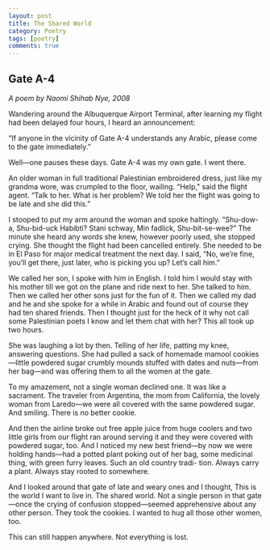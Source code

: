 ```yaml
---
layout: post
title: The Shared World
category: Poetry
tags: [poetry]
comments: true
---
```

<h2>Gate A-4</h2>
<p style="font-style:italic">A poem by Naomi Shihab Nye, 2008</p>

<p>
Wandering around the Albuquerque Airport Terminal, after learning
my flight had been delayed four hours, I heard an announcement:</p>

<p>
“If anyone in the vicinity of Gate A-4 understands any Arabic, please come to the gate immediately.”</p>

<p>
Well—one pauses these days. Gate A-4 was my own gate. I went there.</p>

<p>
An older woman in full traditional Palestinian embroidered dress, just like my grandma wore, was crumpled to the floor, wailing. “Help," said the flight agent. “Talk to her. What is her problem? We told her the flight was going to be late and she did this.”</p>

<p>
I stooped to put my arm around the woman and spoke haltingly.
“Shu-dow-a, Shu-bid-uck Habibti? Stani schway, Min fadlick, Shu-bit-se-wee?” The minute she heard any words she knew, however poorly used, she stopped crying. She thought the flight had been cancelled entirely. She needed to be in El Paso for major medical treatment the next day. I said, “No, we’re fine, you’ll get there, just later, who is picking you up? Let’s call him.”</p>
<p>
We called her son, I spoke with him in English. I told him I would
stay with his mother till we got on the plane and ride next to
her. She talked to him. Then we called her other sons just
for the fun of it. Then we called my dad and he and she spoke for a while in Arabic and found out of course they had ten shared friends. Then I thought just for the heck of it why not call some Palestinian poets I know and let them chat with her? This all took up two hours.</p>
<p>
She was laughing a lot by then. Telling of her life, patting my knee, answering questions. She had pulled a sack of homemade mamool cookies—little powdered sugar crumbly mounds stuffed with dates and nuts—from her bag—and was offering them to all the women at the gate.</p>
<p>
To my amazement, not a single woman declined one. It was like a
sacrament. The traveler from Argentina, the mom from California, the lovely woman from Laredo—we were all covered with the same powdered sugar. And smiling. There is no better cookie.</p>
<p>
And then the airline broke out free apple juice from huge coolers and two little girls from our flight ran around serving it and they were covered with powdered sugar, too. And I noticed my new best friend—by now we were holding hands—had a potted plant poking out of her bag, some medicinal thing, with green furry leaves. Such an old country tradi-
tion. Always carry a plant. Always stay rooted to somewhere.</p>
<p>
And I looked around that gate of late and weary ones and I thought,
This is the world I want to live in. The shared world. Not a single person in that gate—once the crying of confusion stopped—seemed apprehensive about any other person. They took the cookies. I wanted to hug all those other women, too.</p>
<p>
This can still happen anywhere. Not everything is lost.
</p>
